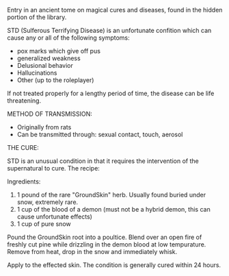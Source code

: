 ﻿Entry in an ancient tome on magical cures and diseases, found in the hidden portion of the library.


STD (Sulferous Terrifying Disease) is an unfortunate confition which can cause any or all of the following symptoms:


* pox marks which give off pus
* generalized weakness
* Delusional behavior
* Hallucinations
* Other (up to the roleplayer)


If not treated properly for a lengthy period of time, the disease can be life threatening.


METHOD OF TRANSMISSION:


* Originally from rats
* Can be transmitted through: sexual contact, touch, aerosol


THE CURE:


STD is an unusual condition in that it requires the intervention of the supernatural to cure.  The recipe:


Ingredients:


1) 1 pound of the rare "GroundSkin" herb. Usually found buried under snow, extremely rare.
2) 1 cup of the blood of a demon (must not be a hybrid demon, this can cause unfortunate effects)
3) 1 cup of pure snow


Pound the GroundSkin root into a poultice.  Blend over an open fire of freshly cut pine while drizzling in the demon blood at low tempurature.  Remove from heat, drop in the snow and immediately whisk.


Apply to the effected skin.  The condition is generally cured within 24 hours.